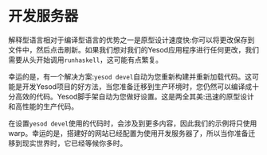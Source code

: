 # 开发服务器
解释型语言相对于编译型语言的优势之一是原型设计速度快:你可以将更改保存到文件中，然后点击刷新。如果我们想对我们的Yesod应用程序进行任何更改，我们需要从头开始调用`runhaskell`，这可能有点繁复。

幸运的是，有一个解决方案:`yesod devel`自动为您重新构建并重新加载代码。这可能是开发Yesod项目的好方法，当您准备迁移到生产环境时，您仍然可以编译成十分高效的代码。Yesod脚手架自动为您做好设置。这是两全其美:迅速的原型设计和高性能的生产代码。

在设置`yesod devel`使用的代码时，会涉及到更多内容，因此我们的示例将只使用warp。幸运的是，搭建好的网站已经配置为使用开发服务器了，所以当你准备迁移到现实世界时，它已经等候你多时。
